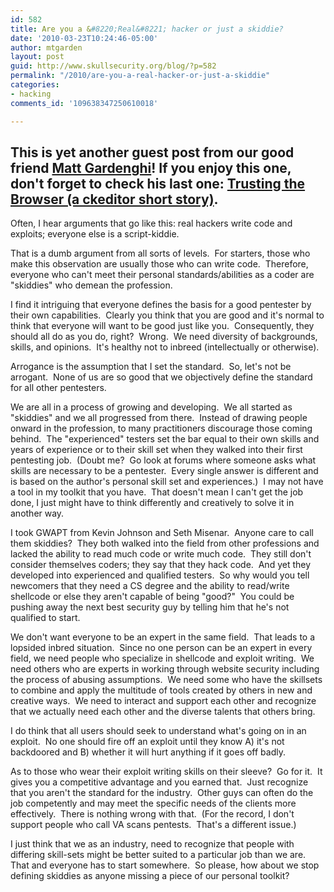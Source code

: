```yaml
---
id: 582
title: Are you a &#8220;Real&#8221; hacker or just a skiddie?
date: '2010-03-23T10:24:46-05:00'
author: mtgarden
layout: post
guid: http://www.skullsecurity.org/blog/?p=582
permalink: "/2010/are-you-a-real-hacker-or-just-a-skiddie"
categories:
- hacking
comments_id: '109638347250610018'

---
```


This is yet another guest post from our good friend <a href='http://twitter.com/matt_gardenghi'>Matt Gardenghi</a>! If you enjoy this one, don't forget to check his last one: <a href='/blog/?p=560'>Trusting the Browser (a ckeditor short story)</a>.
------------------
Often, I hear arguments that go like this: real hackers write code and exploits; everyone else is a script-kiddie.

That is a dumb argument from all sorts of levels.  For starters, those who make this observation are usually those who can write code.  Therefore, everyone who can't meet their personal standards/abilities as a coder are "skiddies" who demean the profession.

I find it intriguing that everyone defines the basis for a good pentester by their own capabilities.  Clearly you think that you are good and it's normal to think that everyone will want to be good just like you.  Consequently, they should all do as you do, right?  Wrong.  We need diversity of backgrounds, skills, and opinions.  It's healthy not to inbreed (intellectually or otherwise).
<!--more-->
Arrogance is the assumption that I set the standard.  So, let's not be arrogant.  None of us are so good that we objectively define the standard for all other pentesters.

We are all in a process of growing and developing.  We all started as "skiddies" and we all progressed from there.  Instead of drawing people onward in the profession, to many practitioners discourage those coming behind.  The "experienced" testers set the bar equal to their own skills and years of experience or to their skill set when they walked into their first pentesting job.  (Doubt me?  Go look at forums where someone asks what skills are necessary to be a pentester.  Every single answer is different and is based on the author's personal skill set and experiences.)  I may not have a tool in my toolkit that you have.  That doesn't mean I can't get the job done, I just might have to think differently and creatively to solve it in another way.

I took GWAPT from Kevin Johnson and Seth Misenar.  Anyone care to call them skiddies?  They both walked into the field from other professions and lacked the ability to read much code or write much code.  They still don't consider themselves coders; they say that they hack code.  And yet they developed into experienced and qualified testers.  So why would you tell newcomers that they need a CS degree and the ability to read/write shellcode or else they aren't capable of being "good?"  You could be pushing away the next best security guy by telling him that he's not qualified to start.

We don't want everyone to be an expert in the same field.  That leads to a lopsided inbred situation.  Since no one person can be an expert in every field, we need people who specialize in shellcode and exploit writing.  We need others who are experts in working through website security including the process of abusing assumptions.  We need some who have the skillsets to combine and apply the multitude of tools created by others in new and creative ways.  We need to interact and support each other and recognize that we actually need each other and the diverse talents that others bring.

I do think that all users should seek to understand what's going on in an exploit.  No one should fire off an exploit until they know A) it's not backdoored and B) whether it will hurt anything if it goes off badly.

As to those who wear their exploit writing skills on their sleeve?  Go for it.  It gives you a competitive advantage and you earned that.  Just recognize that you aren't the standard for the industry.  Other guys can often do the job competently and may meet the specific needs of the clients more effectively.  There is nothing wrong with that.  (For the record, I don't support people who call VA scans pentests.  That's a different issue.)

I just think that we as an industry, need to recognize that people with differing skill-sets might be better suited to a particular job than we are.  That and everyone has to start somewhere.  So please, how about we stop defining skiddies as anyone missing a piece of our personal toolkit?
